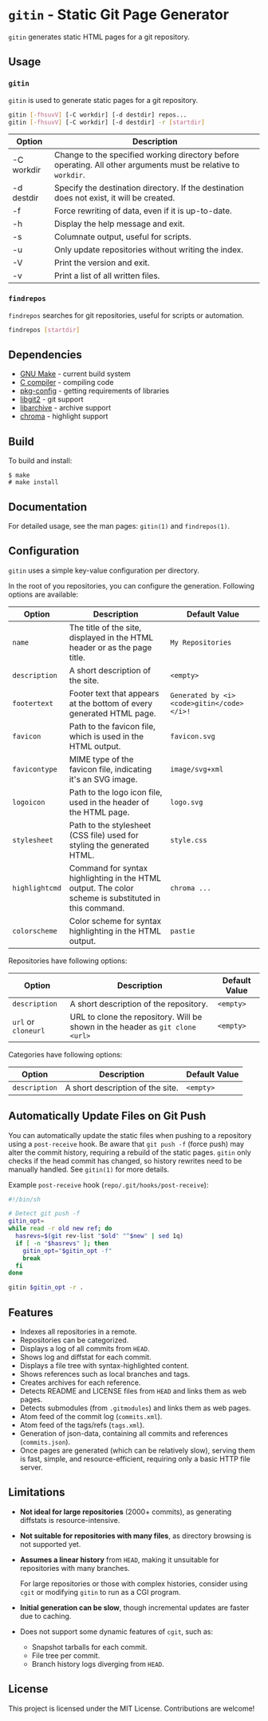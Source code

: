 # `gitin` - Static Git Page Generator

`gitin` generates static HTML pages for a git repository.

## Usage

### `gitin`

`gitin` is used to generate static pages for a git repository.

```bash
gitin [-fhsuvV] [-C workdir] [-d destdir] repos...
gitin [-fhsuvV] [-C workdir] [-d destdir] -r [startdir]
```

| Option     | Description                                                                                                    |
| ---------- | -------------------------------------------------------------------------------------------------------------- |
| -C workdir | Change to the specified working directory before operating. All other arguments must be relative to `workdir`. |
| -d destdir | Specify the destination directory. If the destination does not exist, it will be created.                      |
| -f         | Force rewriting of data, even if it is up-to-date.                                                             |
| -h         | Display the help message and exit.                                                                             |
| -s         | Columnate output, useful for scripts.                                                                          |
| -u         | Only update repositories without writing the index.                                                            |
| -V         | Print the version and exit.                                                                                    |
| -v         | Print a list of all written files.                                                                             |

### `findrepos`

`findrepos` searches for git repositories, useful for scripts or automation.

```bash
findrepos [startdir]
```

## Dependencies

- [GNU Make](https://www.gnu.org/software/make/) - current build system
- [C compiler](https://gcc.gnu.org/) - compiling code
- [pkg-config](https://www.freedesktop.org/wiki/Software/pkg-config/) - getting requirements of libraries
- [libgit2](https://libgit2.org/) - git support
- [libarchive](https://libarchive.org/) - archive support
- [chroma](https://github.com/alecthomas/chroma) - highlight support

## Build

To build and install:

```
$ make
# make install
```

## Documentation

For detailed usage, see the man pages: `gitin(1)` and `findrepos(1)`.

## Configuration

`gitin` uses a simple key-value configuration per directory. 

In the root of you repositories, you can configure the generation. Following options are available:

| **Option**     | **Description**                                                                                      | **Default Value**                         |
| -------------- | ---------------------------------------------------------------------------------------------------- | ----------------------------------------- |
| `name`         | The title of the site, displayed in the HTML header or as the page title.                            | `My Repositories`                         |
| `description`  | A short description of the site.                                                                     | `<empty>`                                 |
| `footertext`   | Footer text that appears at the bottom of every generated HTML page.                                 | `Generated by <i><code>gitin</code></i>!` |
| `favicon`      | Path to the favicon file, which is used in the HTML output.                                          | `favicon.svg`                             |
| `favicontype`  | MIME type of the favicon file, indicating it's an SVG image.                                         | `image/svg+xml`                           |
| `logoicon`     | Path to the logo icon file, used in the header of the HTML page.                                     | `logo.svg`                                |
| `stylesheet`   | Path to the stylesheet (CSS file) used for styling the generated HTML.                               | `style.css`                               |
| `highlightcmd` | Command for syntax highlighting in the HTML output. The color scheme is substituted in this command. | `chroma ...`                              |
| `colorscheme`  | Color scheme for syntax highlighting in the HTML output.                                             | `pastie`                                  |

Repositories have following options:

| **Option**          | **Description**                                                               | **Default Value** |
| ------------------- | ----------------------------------------------------------------------------- | ----------------- |
| `description`       | A short description of the repository.                                        | `<empty>`         |
| `url` or `cloneurl` | URL to clone the repository. Will be shown in the header as `git clone <url>` | `<empty>`         |

Categories have following options:

| **Option**    | **Description**                  | **Default Value** |
| ------------- | -------------------------------- | ----------------- |
| `description` | A short description of the site. | `<empty>`         |


## Automatically Update Files on Git Push

You can automatically update the static files when pushing to a repository using a `post-receive` hook. Be aware that `git push -f` (force push) may alter the commit history, requiring a rebuild of the static pages. `gitin` only checks if the head commit has changed, so history rewrites need to be manually handled. See `gitin(1)` for more details.

Example `post-receive` hook (`repo/.git/hooks/post-receive`):

```bash
#!/bin/sh

# Detect git push -f
gitin_opt=
while read -r old new ref; do
  hasrevs=$(git rev-list "$old" "^$new" | sed 1q)
  if [ -n "$hasrevs" ]; then
    gitin_opt="$gitin_opt -f"
    break
  fi
done

gitin $gitin_opt -r .
```

## Features

- Indexes all repositories in a remote.
- Repositories can be categorized.
- Displays a log of all commits from `HEAD`.
- Shows log and diffstat for each commit.
- Displays a file tree with syntax-highlighted content.
- Shows references such as local branches and tags.
- Creates archives for each reference.
- Detects README and LICENSE files from `HEAD` and links them as web pages.
- Detects submodules (from `.gitmodules`) and links them as web pages.
- Atom feed of the commit log (`commits.xml`).
- Atom feed of the tags/refs (`tags.xml`).
- Generation of json-data, containing all commits and references (`commits.json`).
- Once pages are generated (which can be relatively slow), serving them is fast, simple, and resource-efficient, requiring only a basic HTTP file server.

## Limitations

- **Not ideal for large repositories** (2000+ commits), as generating diffstats is resource-intensive.
- **Not suitable for repositories with many files**, as directory browsing is not supported yet.
- **Assumes a linear history** from `HEAD`, making it unsuitable for repositories with many branches.

  For large repositories or those with complex histories, consider using `cgit` or modifying `gitin` to run as a CGI program.

- **Initial generation can be slow**, though incremental updates are faster due to caching.
- Does not support some dynamic features of `cgit`, such as:
  - Snapshot tarballs for each commit.
  - File tree per commit.
  - Branch history logs diverging from `HEAD`.

## License

This project is licensed under the MIT License. Contributions are welcome!